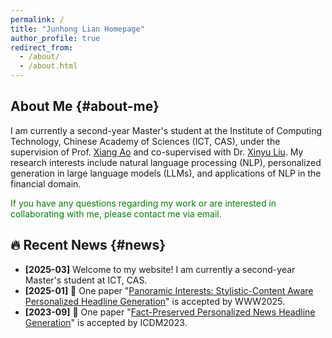 ```yaml
---
permalink: /
title: "Junhong Lian Homepage"
author_profile: true
redirect_from: 
  - /about/
  - /about.html
---
```

## About Me {#about-me}

I am currently a second-year Master's student at the Institute of Computing Technology, Chinese Academy of Sciences (ICT, CAS), under the supervision of Prof. [Xiang Ao](https://aoxaustin.github.io/index.html) and co-supervised with Dr. [Xinyu Liu](https://ict.cas.cn/sourcedb/cn/jssrck/200909/t20090917_2496680.html). My research interests include natural language processing (NLP), personalized generation in large language models (LLMs), and applications of NLP in the financial domain.

<span style="color:green">If you have any questions regarding my work or are interested in collaborating with me, please contact me via email. </span>

## 🔥 Recent News {#news}

* **[2025-03]** Welcome to my website! I am currently a second-year Master's student at ICT, CAS.
* **[2025-01]** 🎉 One paper "[Panoramic Interests: Stylistic-Content Aware Personalized Headline Generation](https://t-atlas.github.io/publication/2025-04-28-panoramic-interests)" is accepted by WWW2025.
* **[2023-09]** 🎉 One paper "[Fact-Preserved Personalized News Headline Generation](https://t-atlas.github.io/publication/2023-12-01-fact-preserved)" is accepted by ICDM2023.

<!-- This is the front page of a website that is powered by the [Academic Pages template](https://github.com/academicpages/academicpages.github.io) and hosted on GitHub pages. [GitHub pages](https://pages.github.com) is a free service in which websites are built and hosted from code and data stored in a GitHub repository, automatically updating when a new commit is made to the repository. This template was forked from the [Minimal Mistakes Jekyll Theme](https://mmistakes.github.io/minimal-mistakes/) created by Michael Rose, and then extended to support the kinds of content that academics have: publications, talks, teaching, a portfolio, blog posts, and a dynamically-generated CV. You can fork [this template](https://github.com/academicpages/academicpages.github.io) right now, modify the configuration and markdown files, add your own PDFs and other content, and have your own site for free, with no ads!

A data-driven personal website
======
Like many other Jekyll-based GitHub Pages templates, Academic Pages makes you separate the website's content from its form. The content & metadata of your website are in structured markdown files, while various other files constitute the theme, specifying how to transform that content & metadata into HTML pages. You keep these various markdown (.md), YAML (.yml), HTML, and CSS files in a public GitHub repository. Each time you commit and push an update to the repository, the [GitHub pages](https://pages.github.com/) service creates static HTML pages based on these files, which are hosted on GitHub's servers free of charge.

Many of the features of dynamic content management systems (like Wordpress) can be achieved in this fashion, using a fraction of the computational resources and with far less vulnerability to hacking and DDoSing. You can also modify the theme to your heart's content without touching the content of your site. If you get to a point where you've broken something in Jekyll/HTML/CSS beyond repair, your markdown files describing your talks, publications, etc. are safe. You can rollback the changes or even delete the repository and start over - just be sure to save the markdown files! Finally, you can also write scripts that process the structured data on the site, such as [this one](https://github.com/academicpages/academicpages.github.io/blob/master/talkmap.ipynb) that analyzes metadata in pages about talks to display [a map of every location you've given a talk](https://academicpages.github.io/talkmap.html).

Getting started
======
1. Register a GitHub account if you don't have one and confirm your e-mail (required!)
1. Fork [this template](https://github.com/academicpages/academicpages.github.io) by clicking the "Use this template" button in the top right. 
1. Go to the repository's settings (rightmost item in the tabs that start with "Code", should be below "Unwatch"). Rename the repository "[your GitHub username].github.io", which will also be your website's URL.
1. Set site-wide configuration and create content & metadata (see below -- also see [this set of diffs](http://archive.is/3TPas) showing what files were changed to set up [an example site](https://getorg-testacct.github.io) for a user with the username "getorg-testacct")
1. Upload any files (like PDFs, .zip files, etc.) to the files/ directory. They will appear at https://[your GitHub username].github.io/files/example.pdf.  
1. Check status by going to the repository settings, in the "GitHub pages" section

Site-wide configuration
------
The main configuration file for the site is in the base directory in [_config.yml](https://github.com/academicpages/academicpages.github.io/blob/master/_config.yml), which defines the content in the sidebars and other site-wide features. You will need to replace the default variables with ones about yourself and your site's github repository. The configuration file for the top menu is in [_data/navigation.yml](https://github.com/academicpages/academicpages.github.io/blob/master/_data/navigation.yml). For example, if you don't have a portfolio or blog posts, you can remove those items from that navigation.yml file to remove them from the header. 

Create content & metadata
------
For site content, there is one markdown file for each type of content, which are stored in directories like _publications, _talks, _posts, _teaching, or _pages. For example, each talk is a markdown file in the [_talks directory](https://github.com/academicpages/academicpages.github.io/tree/master/_talks). At the top of each markdown file is structured data in YAML about the talk, which the theme will parse to do lots of cool stuff. The same structured data about a talk is used to generate the list of talks on the [Talks page](https://academicpages.github.io/talks), each [individual page](https://academicpages.github.io/talks/2012-03-01-talk-1) for specific talks, the talks section for the [CV page](https://academicpages.github.io/cv), and the [map of places you've given a talk](https://academicpages.github.io/talkmap.html) (if you run this [python file](https://github.com/academicpages/academicpages.github.io/blob/master/talkmap.py) or [Jupyter notebook](https://github.com/academicpages/academicpages.github.io/blob/master/talkmap.ipynb), which creates the HTML for the map based on the contents of the _talks directory).

**Markdown generator**

The repository includes [a set of Jupyter notebooks](https://github.com/academicpages/academicpages.github.io/tree/master/markdown_generator
) that converts a CSV containing structured data about talks or presentations into individual markdown files that will be properly formatted for the Academic Pages template. The sample CSVs in that directory are the ones I used to create my own personal website at stuartgeiger.com. My usual workflow is that I keep a spreadsheet of my publications and talks, then run the code in these notebooks to generate the markdown files, then commit and push them to the GitHub repository.

How to edit your site's GitHub repository
------
Many people use a git client to create files on their local computer and then push them to GitHub's servers. If you are not familiar with git, you can directly edit these configuration and markdown files directly in the github.com interface. Navigate to a file (like [this one](https://github.com/academicpages/academicpages.github.io/blob/master/_talks/2012-03-01-talk-1.md) and click the pencil icon in the top right of the content preview (to the right of the "Raw | Blame | History" buttons). You can delete a file by clicking the trashcan icon to the right of the pencil icon. You can also create new files or upload files by navigating to a directory and clicking the "Create new file" or "Upload files" buttons. 

Example: editing a markdown file for a talk
![Editing a markdown file for a talk](/images/editing-talk.png)

For more info
------
More info about configuring Academic Pages can be found in [the guide](https://academicpages.github.io/markdown/), the [growing wiki](https://github.com/academicpages/academicpages.github.io/wiki), and you can always [ask a question on GitHub](https://github.com/academicpages/academicpages.github.io/discussions). The [guides for the Minimal Mistakes theme](https://mmistakes.github.io/minimal-mistakes/docs/configuration/) (which this theme was forked from) might also be helpful. -->

<!-- 这是一个基于 [Academic Pages 模板](https://github.com/academicpages/academicpages.github.io) 构建并托管在 GitHub Pages 上的网站首页。[GitHub Pages](https://pages.github.com) 是一项免费服务，允许用户通过存储在 GitHub 仓库中的代码和数据构建和托管网站，并在仓库提交新更改时自动更新。该模板是从 Michael Rose 创建的 [Minimal Mistakes Jekyll 主题](https://mmistakes.github.io/minimal-mistakes/) 分叉而来，并进行了扩展，以支持学术相关内容：出版物、演讲、教学、作品集、博客文章以及动态生成的简历。您可以立即分叉 [此模板](https://github.com/academicpages/academicpages.github.io)，修改配置和 Markdown 文件，添加您自己的 PDF 和其他内容，并免费拥有自己的网站，且无广告！

### 数据驱动的个人网站
与许多其他基于 Jekyll 的 GitHub Pages 模板一样，Academic Pages 将网站内容与其形式分离。网站的内容和元数据存储在结构化的 Markdown 文件中，而其他文件则构成主题，指定如何将这些内容和元数据转换为 HTML 页面。您将这些 Markdown (.md)、YAML (.yml)、HTML 和 CSS 文件保存在一个公开的 GitHub 仓库中。每次提交并推送更新到仓库时，[GitHub Pages](https://pages.github.com/) 服务会基于这些文件生成静态 HTML 页面，并免费托管在 GitHub 的服务器上。

通过这种方式，可以以极少的计算资源实现动态内容管理系统（如 Wordpress）的许多功能，同时大大降低被黑客攻击和 DDoS 的风险。您还可以随意修改主题，而无需触及网站内容。如果您不小心破坏了 Jekyll/HTML/CSS 中的某些内容，描述您的演讲、出版物等的 Markdown 文件是安全的。您可以回滚更改，甚至删除仓库并重新开始——只需确保保存 Markdown 文件！此外，您还可以编写脚本来处理网站上的结构化数据，例如 [此脚本](https://github.com/academicpages/academicpages.github.io/blob/master/talkmap.ipynb)，它分析演讲页面的元数据以显示 [您演讲过的每个地点的地图](https://academicpages.github.io/talkmap.html)。

### 开始使用
1. 如果您还没有 GitHub 账户，请注册一个并确认您的电子邮件（必需！）
2. 点击右上角的“Use this template”按钮，分叉 [此模板](https://github.com/academicpages/academicpages.github.io)。
3. 进入仓库设置（最右侧的选项卡，位于“Code”下方，应该在“Unwatch”下方）。将仓库重命名为“[您的 GitHub 用户名].github.io”，这将是您网站的 URL。
4. 设置全站配置并创建内容和元数据（见下文——另见 [此组差异](http://archive.is/3TPas)，显示为用户名“getorg-testacct”的用户设置 [示例网站](https://getorg-testacct.github.io) 时更改的文件）。
5. 将任何文件（如 PDF、.zip 文件等）上传到 files/ 目录。它们将出现在 https://[您的 GitHub 用户名].github.io/files/example.pdf。
6. 进入仓库设置，在“GitHub pages”部分检查状态。

### 全站配置
网站的主配置文件位于根目录中的 [_config.yml](https://github.com/academicpages/academicpages.github.io/blob/master/_config.yml)，它定义了侧边栏内容和其他全站功能。您需要用关于您自己和您的网站 GitHub 仓库的变量替换默认变量。顶部菜单的配置文件位于 [_data/navigation.yml](https://github.com/academicpages/academicpages.github.io/blob/master/_data/navigation.yml)。例如，如果您没有作品集或博客文章，可以从 navigation.yml 文件中删除这些项以从标题中移除它们。

### 创建内容和元数据
对于网站内容，每种类型的内容都有一个 Markdown 文件，这些文件存储在 _publications、_talks、_posts、_teaching 或 _pages 等目录中。例如，每个演讲是 [_talks 目录](https://github.com/academicpages/academicpages.github.io/tree/master/_talks) 中的一个 Markdown 文件。每个 Markdown 文件的顶部是关于演讲的结构化 YAML 数据，主题将解析这些数据以完成许多酷炫的功能。相同的演讲结构化数据用于生成 [Talks 页面](https://academicpages.github.io/talks) 上的演讲列表、每个 [特定演讲的页面](https://academicpages.github.io/talks/2012-03-01-talk-1)、[CV 页面](https://academicpages.github.io/cv) 的演讲部分，以及 [您演讲地点的地图](https://academicpages.github.io/talkmap.html)（如果您运行此 [Python 文件](https://github.com/academicpages/academicpages.github.io/blob/master/talkmap.py) 或 [Jupyter 笔记本](https://github.com/academicpages/academicpages.github.io/blob/master/talkmap.ipynb)，它将基于 _talks 目录的内容生成地图的 HTML）。

**Markdown 生成器**

仓库包括 [一组 Jupyter 笔记本](https://github.com/academicpages/academicpages.github.io/tree/master/markdown_generator)，它们将包含演讲或演示文稿的结构化数据的 CSV 文件转换为适合 Academic Pages 模板的单个 Markdown 文件。该目录中的示例 CSV 是我用于创建我的个人网站 stuartgeiger.com 的 CSV。我通常的工作流程是，将我的出版物和演讲保存在电子表格中，然后运行这些笔记本中的代码生成 Markdown 文件，然后将它们提交并推送到 GitHub 仓库。

### 如何编辑您网站的 GitHub 仓库
许多人使用 git 客户端在其本地计算机上创建文件，然后将它们推送到 GitHub 的服务器。如果您不熟悉 git，可以直接在 github.com 界面中编辑这些配置和 Markdown 文件。导航到文件（如 [此文件](https://github.com/academicpages/academicpages.github.io/blob/master/_talks/2012-03-01-talk-1.md)），然后点击内容预览右上角的铅笔图标（“Raw | Blame | History”按钮的右侧）。您可以通过点击铅笔图标右侧的垃圾桶图标删除文件。您还可以通过导航到目录并点击“Create new file”或“Upload files”按钮来创建新文件或上传文件。

### 示例：编辑演讲的 Markdown 文件
![编辑演讲的 Markdown 文件](/images/editing-talk.png)

### 更多信息
有关配置 Academic Pages 的更多信息可以在 [指南](https://academicpages.github.io/markdown/)、[不断增长的 Wiki](https://github.com/academicpages/academicpages.github.io/wiki) 中找到，您也可以随时 [在 GitHub 上提问](https://github.com/academicpages/academicpages.github.io/discussions)。[Minimal Mistakes 主题的指南](https://mmistakes.github.io/minimal-mistakes/docs/configuration/)（此主题是从其分叉而来）也可能有所帮助。 -->